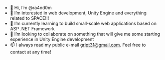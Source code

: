 - 👋 Hi, I’m @ra4nd0m
- 👀 I’m interested in web development, Unity Engine and everything related to SPACE!!!
- 🌱 I’m currently learning to build small-scale web applications based on ASP .NET Framework 
- 💞️ I’m looking to collaborate on something that will give me some starting experience in Unity Engine development
- 📫 I always read my public e-mail gript31@gmail.com. Feel free to contact at any time!

<!---
ra4nd0m/ra4nd0m is a ✨ special ✨ repository because its `README.md` (this file) appears on your GitHub profile.
You can click the Preview link to take a look at your changes.
--->
